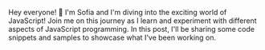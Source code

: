 Hey everyone! 👋 
I'm Sofia and I'm diving into the exciting world of JavaScript! 
Join me on this journey as I learn and experiment with different aspects of JavaScript programming. 
In this post, I'll be sharing some code snippets and samples to showcase what I've been working on.

